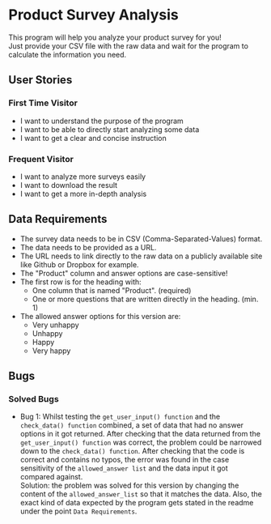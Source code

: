 # Product Survey Analysis
This program will help you analyze your product survey for you!  
Just provide your CSV file with the raw data and wait for the program to
calculate the information you need. 

## User Stories
### First Time Visitor
- I want to understand the purpose of the program
- I want to be able to directly start analyzing some data
- I want to get a clear and concise instruction

### Frequent Visitor 
- I want to analyze more surveys easily
- I want to download the result
- I want to get a more in-depth analysis

## Data Requirements
- The survey data needs to be in CSV (Comma-Separated-Values) format.
- The data needs to be provided as a URL.
- The URL needs to link directly to the raw data on a publicly available site like Github or Dropbox for example.
- The "Product" column and answer options are case-sensitive!
- The first row is for the heading with:
    - One column that is named "Product". (required)
    - One or more questions that are written directly in the heading. (min. 1)
- The allowed answer options for this version are:
    - Very unhappy
    - Unhappy
    - Happy
    - Very happy

## Bugs
### Solved Bugs
- Bug 1: Whilst testing the `get_user_input() function` and the `check_data() function` combined, a set of data that had no answer options in it got returned. After checking that the data returned from the `get_user_input() function` was correct, the problem could be narrowed down to the `check_data() function`. After checking that the code is correct and contains no typos, the error was found in the case sensitivity of the `allowed_answer list` and the data input it got compared against.  
Solution: the problem was solved for this version by changing the content of the `allowed_answer_list` so that it matches the data. Also, the exact kind of data expected by the program gets stated in the readme under the point `Data Requirements`.